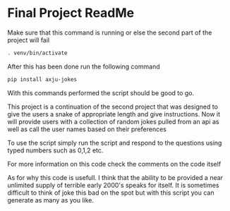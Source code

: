 # Final Project ReadMe
Make sure that this command is running or else the second part of the project will fail

```bash
. venv/bin/activate
```
After this has been done run the following command

```bash
pip install axju-jokes
```
With this commands performed the script should be good to go.

This project is a continuation of the second project that was designed to give the users a snake of appropriate length and give instructions.
Now it will provide users with a collection of random jokes pulled from an api as well as call the user names based on their preferences

To use the script simply run the script and respond to the questions using typed numbers such as 0,1,2 etc.

For more information on this code check the comments on the code itself



As for why this code is usefull. I think that the ability to be provided a near unlimited supply of terrible early 2000's speaks for itself. It is sometimes difficult to think of joke this bad on the spot but with this script you can generate as many as you like.
